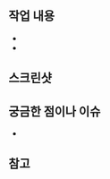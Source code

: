 ## 작업 내용

-
-

## 스크린샷

<!-- 이미지 첨부 -->

## 궁금한 점이나 이슈

-

## 참고

<!-- 해당 테스크를 수행하며 참고한 Link를 모두 작성합니다. -->
